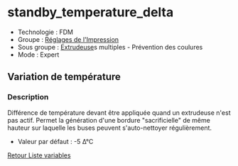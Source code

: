 # standby_temperature_delta

* Technologie : FDM 
* Groupe : [Réglages de l'Impression](../print_settings/print_settings.md)
* Sous groupe : [Extrudeuse](../printer_settings/printer_settings.md#extrudeuse)s multiples - Prévention des coulures
* Mode : Expert

## Variation de température

### Description

Différence de température devant être appliquée quand un extrudeuse n'est pas actif.
Permet la génération d'une bordure \"sacrificielle\" de même hauteur sur laquelle les buses peuvent s'auto-nettoyer régulièrement.

* Valeur par défaut : -5 ∆°C

[Retour Liste variables](variable_list.md)